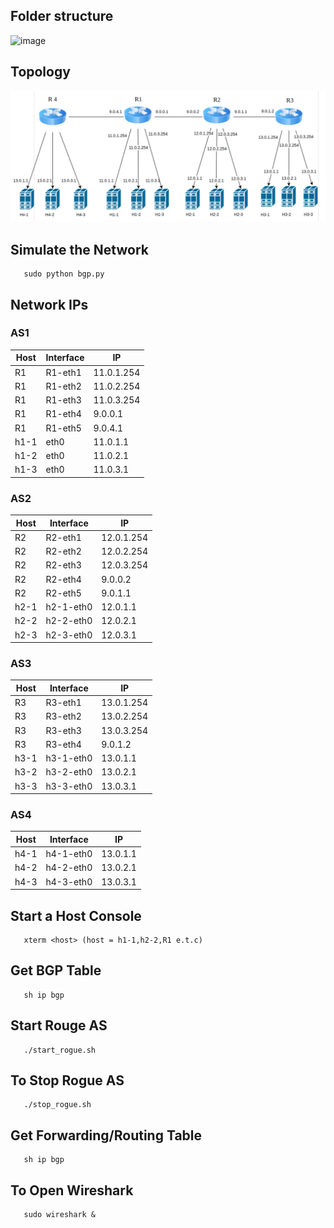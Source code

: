 ## Folder structure

![image](https://github.com/yuvrajmakkena/Mininet-BGP/assets/40199249/51cbb304-d213-458b-8262-f27c14d2e302)

 

## Topology

   ![image](Topology.png)

## Simulate the Network
     
       sudo python bgp.py


## Network IPs

### AS1

| Host | Interface | IP       |
|------|-----------|----------|
| R1   | R1-eth1   | 11.0.1.254 |
| R1   | R1-eth2   | 11.0.2.254 |
| R1   | R1-eth3   | 11.0.3.254 |
| R1   | R1-eth4   | 9.0.0.1   |
| R1   | R1-eth5   | 9.0.4.1   |
| h1-1 | eth0      | 11.0.1.1  |
| h1-2 | eth0      | 11.0.2.1  |
| h1-3 | eth0      | 11.0.3.1  |

### AS2

| Host | Interface    | IP        |
|------|--------------|-----------|
| R2   | R2-eth1      | 12.0.1.254 |
| R2   | R2-eth2      | 12.0.2.254 |
| R2   | R2-eth3      | 12.0.3.254 |
| R2   | R2-eth4      | 9.0.0.2   |
| R2   | R2-eth5      | 9.0.1.1   |
| h2-1 | h2-1-eth0    | 12.0.1.1  |
| h2-2 | h2-2-eth0    | 12.0.2.1  |
| h2-3 | h2-3-eth0    | 12.0.3.1  |


### AS3

| Host | Interface   | IP        |
|------|------------|-----------|
| R3   | R3-eth1    | 13.0.1.254|
| R3   | R3-eth2    | 13.0.2.254|
| R3   | R3-eth3    | 13.0.3.254|
| R3   | R3-eth4    | 9.0.1.2   |
| h3-1 | h3-1-eth0  | 13.0.1.1  |
| h3-2 | h3-2-eth0  | 13.0.2.1  |
| h3-3 | h3-3-eth0  | 13.0.3.1  |

### AS4

| Host | Interface  | IP       |
|------|------------|----------|
| h4-1 | h4-1-eth0  | 13.0.1.1 |
| h4-2 | h4-2-eth0  | 13.0.2.1 |
| h4-3 | h4-3-eth0  | 13.0.3.1 |


## Start a Host Console 

       xterm <host> (host = h1-1,h2-2,R1 e.t.c)
 
## Get BGP Table
     
       sh ip bgp

## Start Rouge AS

     
       ./start_rogue.sh

## To Stop Rogue AS

       ./stop_rogue.sh

## Get Forwarding/Routing Table
     
       sh ip bgp

## To Open Wireshark
     
       sudo wireshark &

      


      


   
       
 
